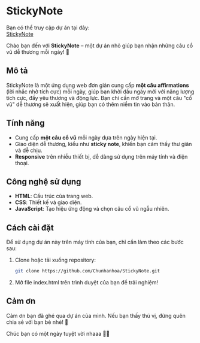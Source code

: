 # StickyNote

Bạn có thể truy cập dự án tại đây:  
[StickyNote](https://chunhanhoa.github.io/StickyNote/)

Chào bạn đến với **StickyNote** – một dự án nhỏ giúp bạn nhận những câu cổ vũ dễ thương mỗi ngày! 💖

## Mô tả
StickyNote là một ứng dụng web đơn giản cung cấp **một câu affirmations** (lời nhắc nhở tích cực) mỗi ngày, giúp bạn khởi đầu ngày mới với năng lượng tích cực, đầy yêu thương và động lực. Bạn chỉ cần mở trang và một câu "cổ vũ" dễ thương sẽ xuất hiện, giúp bạn có thêm niềm tin vào bản thân.


## Tính năng
- Cung cấp **một câu cổ vũ** mỗi ngày dựa trên ngày hiện tại.
- Giao diện dễ thương, kiểu như **sticky note**, khiến bạn cảm thấy thư giãn và dễ chịu.
- **Responsive** trên nhiều thiết bị, dễ dàng sử dụng trên máy tính và điện thoại.

## Công nghệ sử dụng
- **HTML**: Cấu trúc của trang web.
- **CSS**: Thiết kế và giao diện.
- **JavaScript**: Tạo hiệu ứng động và chọn câu cổ vũ ngẫu nhiên.

## Cách cài đặt
Để sử dụng dự án này trên máy tính của bạn, chỉ cần làm theo các bước sau:
1. Clone hoặc tải xuống repository:
   ```bash
   git clone https://github.com/Chunhanhoa/StickyNote.git
2. Mở file index.html trên trình duyệt của bạn để trải nghiệm!

## Cảm ơn

Cảm ơn bạn đã ghé qua dự án của mình. Nếu bạn thấy thú vị, đừng quên chia sẻ với bạn bè nhé! 🥰

Chúc bạn có một ngày tuyệt vời nhaaa 🌸💪